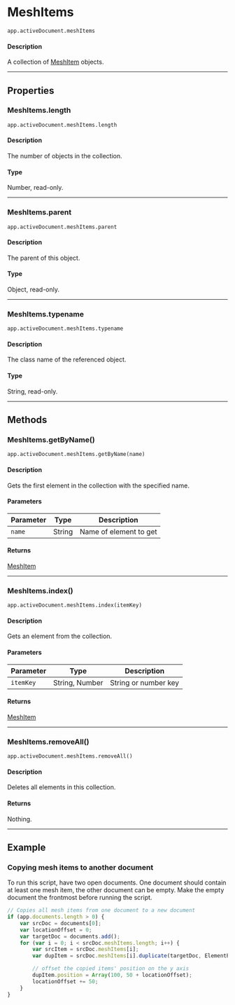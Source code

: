 # MeshItems

`app.activeDocument.meshItems`

#### Description

A collection of [MeshItem](./MeshItem.md) objects.

---

## Properties

### MeshItems.length

`app.activeDocument.meshItems.length`

#### Description

The number of objects in the collection.

#### Type

Number, read-only.

---

### MeshItems.parent

`app.activeDocument.meshItems.parent`

#### Description

The parent of this object.

#### Type

Object, read-only.

---

### MeshItems.typename

`app.activeDocument.meshItems.typename`

#### Description

The class name of the referenced object.

#### Type

String, read-only.

---

## Methods

### MeshItems.getByName()

`app.activeDocument.meshItems.getByName(name)`

#### Description

Gets the first element in the collection with the specified name.

#### Parameters

| Parameter   | Type   | Description            |
|-------------|--------|------------------------|
| `name`      | String | Name of element to get |

#### Returns

[MeshItem](./MeshItem.md)

---

### MeshItems.index()

`app.activeDocument.meshItems.index(itemKey)`

#### Description

Gets an element from the collection.

#### Parameters

| Parameter   | Type           | Description          |
|-------------|----------------|----------------------|
| `itemKey`   | String, Number | String or number key |

#### Returns

[MeshItem](./MeshItem.md)

---

### MeshItems.removeAll()

`app.activeDocument.meshItems.removeAll()`

#### Description

Deletes all elements in this collection.

#### Returns

Nothing.

---

## Example

### Copying mesh items to another document

To run this script, have two open documents. One document should contain at least one mesh item, the other document can be empty. Make the empty document the frontmost before running the script.

```javascript
// Copies all mesh items from one document to a new document
if (app.documents.length > 0) {
    var srcDoc = documents[0];
    var locationOffset = 0;
    var targetDoc = documents.add();
    for (var i = 0; i < srcDoc.meshItems.length; i++) {
        var srcItem = srcDoc.meshItems[i];
        var dupItem = srcDoc.meshItems[i].duplicate(targetDoc, ElementPlacement.PLACEATEND);

        // offset the copied items' position on the y axis
        dupItem.position = Array(100, 50 + locationOffset);
        locationOffset += 50;
    }
}
```

